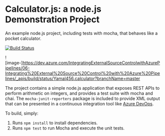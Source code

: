 Calculator.js: a node.js Demonstration Project
==============================================
An example node.js project, including tests with mocha, that behaves like
a pocket calculator.

[![Build Status](https://dev.azure.com/IntegratingExternalSourceControlwithAzurePipelines/06-Integrating%20External%20Source%20Control%20with%20Azure%20Pipelines/_apis/build/status/Yamal456.calculator?branchName=master)](https://dev.azure.com/IntegratingExternalSourceControlwithAzurePipelines/06-Integrating%20External%20Source%20Control%20with%20Azure%20Pipelines/_build/latest?definitionId=1&branchName=master)

![image-]https://dev.azure.com/IntegratingExternalSourceControlwithAzurePipelines/06-Integrating%20External%20Source%20Control%20with%20Azure%20Pipelines/_apis/build/status/Yamal456.calculator?branchName=master

The project contains a simple node.js application that exposes REST APIs
to perform arithmetic on integers, and provides a test suite with mocha
and chai.  The `mocha-junit-reporters` package is included to provide XML
output that can be presented in a continuous integration tool like
[Azure DevOps](https://azure.com/devops).


To build, simply:

1. Runs `npm install` to install dependencies.
2. Runs `npm test` to run Mocha and execute the unit tests.

